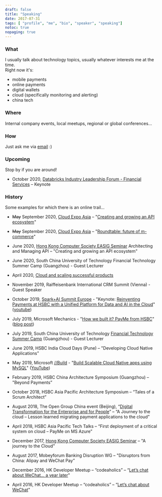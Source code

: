```yaml
---
draft: false
title: "Speaking"
date: 2017-07-31
tags: [ "profile", "me", "bio", "speaker", "speaking"]
notoc: true
nopaging: true
---
```


### What
I usually talk about technology topics, usually whatever interests me at the time.  
Right now it's: 

- mobile payments
- online payments
- digital wallets
- cloud (specifically monitoring and alerting)
- china tech

### Where
Internal company events, local meetups, regional or global conferences...

### How
Just ask me via [email](mailto:alessio.basso@gmail.com) :)

### Upcoming
Stop by if you are around!

* October 2020, [Databricks Industry Leadership Forum - Financial Services](https://databricks.com/p/webinar/na-data-ai-tour-industry-leadership-forum) – Keynote

### History
Some examples for which there is an online trail...

* ~~May~~ September 2020, [Cloud Expo Asia](https://www.cloudexpoasiahk.com/speakers/alessio-basso) – "[Creating and growing an API ecosystem](https://www.youtube.com/watch?v=oLz_yHGbThI&feature=youtu.be)"

* ~~May~~ September 2020, [Cloud Expo Asia](https://www.cloudexpoasiahk.com/speakers/alessio-basso) – "[Roundtable: future of m-commerce](https://www.youtube.com/watch?v=L4G39c--OxA&feature=youtu.be)"

* June 2020, [Hong Kong Computer Society EASIG Seminar](https://www.anpasia.com/newsletterweb/41435B4B7647425D4379474659/424B5A4A7746465A437342425F43?noTracking=true) Architecting and Managing API – "Creating and growing an API ecosystem"

* June 2020, South China University of Technology Financial Technology Summer Camp (Guangzhou) - Guest Lecturer

* April 2020, [Cloud and scaling successful products](https://www.cloudexpoasiahk.com/latest-news/expert-interview-payme-for-business)

* November 2019, Raiffeisenbank International CRM Summit (Vienna) - Guest Speaker 

* October 2019, [Spark+AI Summit Europe](https://databricks.com/sparkaisummit/europe) - "Keynote: [Reinventing Payments at HSBC with a Unified Platform for Data and AI in the Cloud](https://databricks.com/sparkaisummit/europe/spark-summit-2019-keynotes-2#reinventing)" ([youtube](https://www.youtube.com/watch?v=F7P5oi7AOCw))

* July 2019, Microsoft Mechanics - "[How we built it? PayMe from HSBC](https://youtu.be/KEYqG0IcUy8)" ([blog post](https://azure.microsoft.com/en-us/blog/how-hsbc-built-its-payme-for-business-app-on-microsoft-azure/))

* July 2019, South China University of Technology [Financial Technology Summer Camp](https://mp.weixin.qq.com/s/D1mrqjgGj_qH39BHTRrglw) (Guangzhou) - Guest Lecturer

* June 2019, HSBC India Cloud Days (Pune) – "Developing Cloud Native Applications”

* May 2019, Microsoft [//Build](https://azure.microsoft.com/en-us/resources/videos/build-2019-build-cloud-native-apps-using-mysql-that-scale-to-500-million-transactions-a-day-on-azure/) - "[Build Scalable Cloud Native apps using MySQL](https://mybuild.techcommunity.microsoft.com/sessions/76989)" ([YouTube](https://www.youtube.com/watch?v=q5VUQIT0aNU))

* February 2019, HSBC China  Architecture Symposium (Guangzhou) – "Beyond Payments”

* October 2018, HSBC Asia Pacific Architecture Symposium – “Tales of a Scrum Architect”
 
* August 2018, The Open Group China event (Beijing), “[Digital Transformation for the Enterprise and for People](http://www.opengroup.org.cn/index.php/event/shuzihuashidaiqiyebiangeyurencaizhuanxing)” – “A Journey to the cloud – Lesson learned migrating payment applications to the cloud”

* April 2018, HSBC Asia Pacific Tech Talks – “First deployment of a critical system on cloud – PayMe on MS Azure”

* December 2017, [Hong Kong Computer Society EASIG Seminar](http://www.hkcs.org.hk/event/enterprise-architecture-sig-half-day-seminar/) – "A journey to the Cloud"

* August 2017, Mobeyforum Banking Disruption WG – "Disruptors from China: Alipay and WeChat Pay”

* December 2016, HK Developer Meetup – “codeaholics” – “[Let’s chat about WeChat… a year later](https://speakerdeck.com/alexdown/lets-chat-about-wechat-dot-dot-dot-one-year-later)"

* April 2016, HK Developer Meetup – “codeaholics” – “[Let’s chat about WeChat](https://speakerdeck.com/alexdown/lets-chat-about-wechat)"